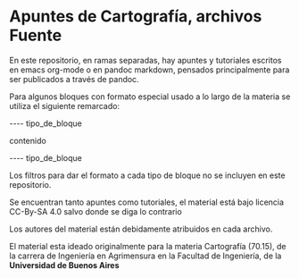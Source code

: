 # Apuntes de Cartografía, archivos Fuente

En este repositorio, en ramas separadas,
hay apuntes y tutoriales escritos en emacs org-mode o en pandoc markdown, pensados principalmente para ser publicados
a través de pandoc.

Para algunos bloques con formato especial usado a lo largo de la materia se utiliza el siguiente remarcado:

---- tipo_de_bloque

contenido

---- tipo_de_bloque

Los filtros para dar el formato a cada tipo de bloque no se incluyen en este repositorio.

Se encuentran tanto apuntes como tutoriales, el material está bajo licencia CC-By-SA 4.0 salvo donde se diga lo contrario

Los autores del material están debidamente atribuidos en cada archivo.

El material esta ideado originalmente para la materia Cartografía (70.15), de la carrera de Ingeniería en Agrimensura en la 
Facultad de Ingeniería, de la **Universidad de Buenos Aires**

